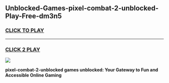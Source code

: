 
## Unblocked-Games-pixel-combat-2-unblocked-Play-Free-dm3n5
<h3>
<a href="https://premium76.site?title=pixel-combat-2-unblocked&ref=20M">CLICK TO PLAY</a></h3>
<hr>

<h3>
<a href="https://premium76.site?title=pixel-combat-2-unblocked&ref=20M">CLICK 2 PLAY</a>
  
</h3>

<a href="https://premium76.site?title=pixel-combat-2-unblocked&ref=19M"><img src="https://clearcache.store/games.png"></a>


**pixel-combat-2-unblocked games unblocked: Your Gateway to Fun and Accessible Online Gaming**
